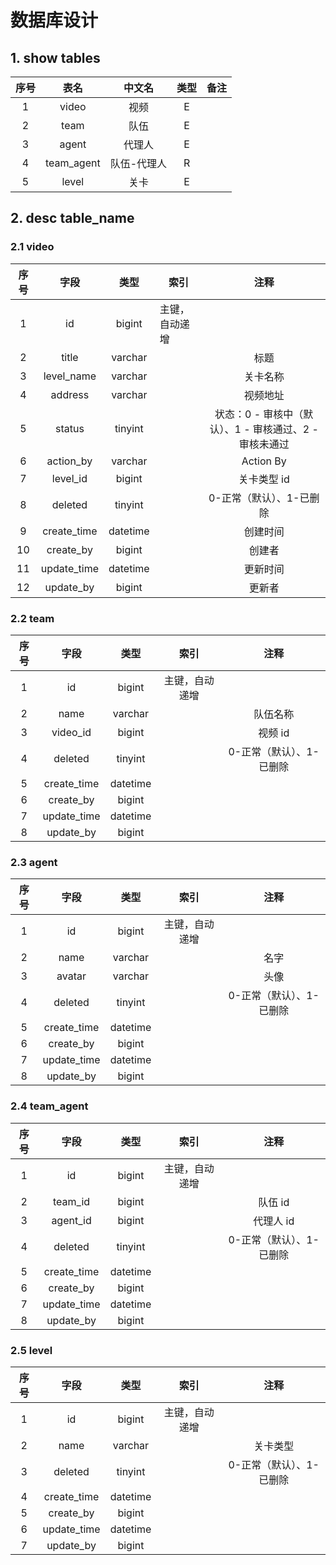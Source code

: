 # 数据库设计

## 1. show tables

| 序号 |    表名    |   中文名    | 类型 | 备注 |
| :--: | :--------: | :---------: | :--: | :--: |
|  1   |   video    |    视频     |  E   |      |
|  2   |    team    |    队伍     |  E   |      |
|  3   |   agent    |   代理人    |  E   |      |
|  4   | team_agent | 队伍-代理人 |  R   |      |
|  5   |   level    |    关卡     |  E   |      |



## 2. desc table_name

### 2.1 video

| 序号 |    字段     |   类型   | 索引           |                          注释                          |
| :--: | :---------: | :------: | -------------- | :----------------------------------------------------: |
|  1   |     id      |  bigint  | 主键，自动递增 |                                                        |
|  2   |    title    | varchar  |                |                          标题                          |
|  3   | level_name  | varchar  |                |                        关卡名称                        |
|  4   |   address   | varchar  |                |                        视频地址                        |
|  5   |   status    | tinyint  |                | 状态：0 - 审核中（默认）、1 - 审核通过、2 - 审核未通过 |
|  6   |  action_by  | varchar  |                |                       Action By                        |
|  7   |  level_id   |  bigint  |                |                      关卡类型 id                       |
|  8   |   deleted   | tinyint  |                |                0-正常（默认）、1-已删除                |
|  9   | create_time | datetime |                |                        创建时间                        |
|  10  |  create_by  |  bigint  |                |                         创建者                         |
|  11  | update_time | datetime |                |                        更新时间                        |
|  12  |  update_by  |  bigint  |                |                         更新者                         |

### 2.2 team

| 序号 |    字段     |   类型   |      索引      |           注释           |
| :--: | :---------: | :------: | :------------: | :----------------------: |
|  1   |     id      |  bigint  | 主键，自动递增 |                          |
|  2   |    name     | varchar  |                |         队伍名称         |
|  3   |  video_id   |  bigint  |                |         视频 id          |
|  4   |   deleted   | tinyint  |                | 0-正常（默认）、1-已删除 |
|  5   | create_time | datetime |                |                          |
|  6   |  create_by  |  bigint  |                |                          |
|  7   | update_time | datetime |                |                          |
|  8   |  update_by  |  bigint  |                |                          |

### 2.3 agent

| 序号 |    字段     |   类型   |      索引      |           注释           |
| :--: | :---------: | :------: | :------------: | :----------------------: |
|  1   |     id      |  bigint  | 主键，自动递增 |                          |
|  2   |    name     | varchar  |                |           名字           |
|  3   |   avatar    | varchar  |                |           头像           |
|  4   |   deleted   | tinyint  |                | 0-正常（默认）、1-已删除 |
|  5   | create_time | datetime |                |                          |
|  6   |  create_by  |  bigint  |                |                          |
|  7   | update_time | datetime |                |                          |
|  8   |  update_by  |  bigint  |                |                          |

### 2.4 team_agent

| 序号 |    字段     |   类型   |      索引      |           注释           |
| :--: | :---------: | :------: | :------------: | :----------------------: |
|  1   |     id      |  bigint  | 主键，自动递增 |                          |
|  2   |   team_id   |  bigint  |                |         队伍 id          |
|  3   |  agent_id   |  bigint  |                |        代理人 id         |
|  4   |   deleted   | tinyint  |                | 0-正常（默认）、1-已删除 |
|  5   | create_time | datetime |                |                          |
|  6   |  create_by  |  bigint  |                |                          |
|  7   | update_time | datetime |                |                          |
|  8   |  update_by  |  bigint  |                |                          |

### 2.5 level

| 序号 |    字段     |   类型   |      索引      |           注释           |
| :--: | :---------: | :------: | :------------: | :----------------------: |
|  1   |     id      |  bigint  | 主键，自动递增 |                          |
|  2   |    name     | varchar  |                |         关卡类型         |
|  3   |   deleted   | tinyint  |                | 0-正常（默认）、1-已删除 |
|  4   | create_time | datetime |                |                          |
|  5   |  create_by  |  bigint  |                |                          |
|  6   | update_time | datetime |                |                          |
|  7   |  update_by  |  bigint  |                |                          |